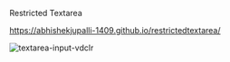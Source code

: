 Restricted Textarea


https://abhishekjupalli-1409.github.io/restrictedtextarea/


![textarea-input-vdclr](https://github.com/user-attachments/assets/1ad9cf20-af03-4811-a542-071755299b21)
